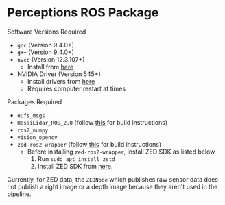 # Perceptions ROS Package

Software Versions Required
- `gcc` (Version 9.4.0+)
- `g++` (Version 9.4.0+)
- `nvcc` (Version 12.3.107+)
    - Install from [here](https://developer.nvidia.com/cuda-downloads)
- NVIDIA Driver (Version 545+)
    - Install drivers from [here](https://www.nvidia.com/download/index.aspx)
    - Requires computer restart at times

Packages Required
- `eufs_msgs`
- `HesaiLidar_ROS_2.0` (follow [this](https://github.com/carnegiemellonracing/HesaiLidar_ROS_2.0) for build instructions)
- `ros2_numpy`
- `vision_opencv`
- `zed-ros2-wrapper` (follow [this](https://github.com/carnegiemellonracing/zed-ros2-wrapper) for build instructions)
    - Before installing `zed-ros2-wrapper`, install ZED SDK as listed below
        1. Run `sudo apt install zstd`
        2. Install ZED SDK from [here](https://www.stereolabs.com/developers/release).

Currently, for ZED data, the `ZEDNode` which publishes raw sensor data does not publish a right image or a depth image
because they aren't used in the pipeline.